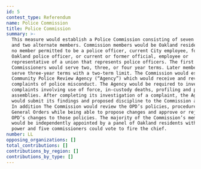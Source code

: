 ```yaml
---
id: 5
contest_type: Referendum
name: Police Commission
title: Police Commission
summary: >-
  This measure would establish a Police Commission consisting of seven regular
  and two alternate members. Commission members would be Oakland residents with
  no member permitted to be a police officer, current City employee, former
  Oakland police officer, or current or former official, employee or
  representative of a union that represents police officers. The first group of
  Commissioners would serve two, three, or four year terms. Later members would
  serve three-year terms with a two-term limit. The Commission would establish a
  Community Police Review Agency (“Agency”) which would receive and review
  complaints of police misconduct. The Agency would be required to investigate
  complaints involving use of force, in-custody deaths, profiling and public
  assemblies. After completing its investigation of a complaint, the Agency
  would submit its findings and proposed discipline to the Commission and Chief.
  In addition The Commission would review the OPD’s policies, procedures and
  General Orders while being able to propose changes and approve or reject the
  OPD’s changes to those policies. The majority of the Commission’s members
  would be independently appointed by a panel of Oakland residents with subpoena
  power and five commissioners could vote to fire the chief.
number: LL
opposing_organizations: []
total_contributions: []
contributions_by_region: []
contributions_by_type: []
---
```

